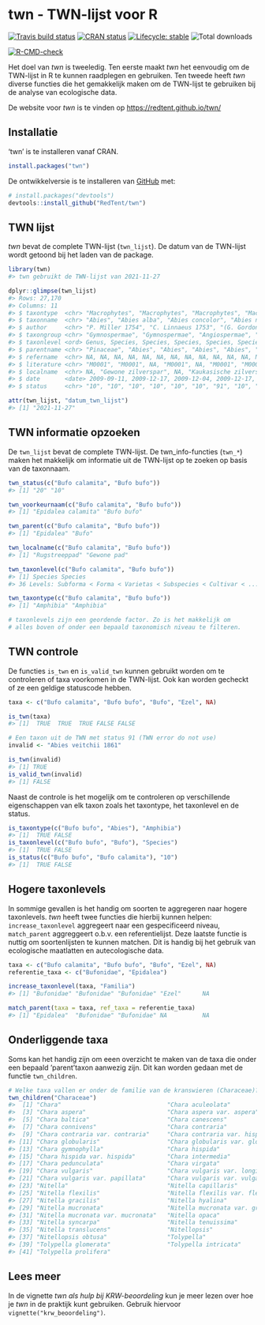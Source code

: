 
<!-- README.md is generated from README.Rmd. Please edit that file -->

# twn - TWN-lijst voor R

<!-- badges: start -->

[![Travis build
status](https://travis-ci.org/RedTent/twn.svg?branch=master)](https://travis-ci.org/RedTent/twn)
[![CRAN
status](https://www.r-pkg.org/badges/version/twn)](https://CRAN.R-project.org/package=twn)
[![Lifecycle:
stable](https://img.shields.io/badge/lifecycle-stable-brightgreen.svg)](https://lifecycle.r-lib.org/articles/stages.html#stable)
![Total downloads](https://cranlogs.r-pkg.org/badges/grand-total/twn)
<!-- werkt niet naar behoren  [![Codecov test coverage](https://codecov.io/gh/RedTent/twn/branch/master/graph/badge.svg)](https://codecov.io/gh/RedTent/twn?branch=master) -->
[![R-CMD-check](https://github.com/RedTent/twn/workflows/R-CMD-check/badge.svg)](https://github.com/RedTent/twn/actions)
<!-- badges: end -->

Het doel van *twn* is tweeledig. Ten eerste maakt *twn* het eenvoudig om
de TWN-lijst in R te kunnen raadplegen en gebruiken. Ten tweede heeft
*twn* diverse functies die het gemakkelijk maken om de TWN-lijst te
gebruiken bij de analyse van ecologische data.

De website voor *twn* is te vinden op <https://redtent.github.io/twn/>

## Installatie

‘twn’ is te installeren vanaf CRAN.

``` r
install.packages("twn")
```

De ontwikkelversie is te installeren van
[GitHub](https://github.com/Redtent/twn) met:

``` r
# install.packages("devtools")
devtools::install_github("RedTent/twn")
```

## TWN lijst

*twn* bevat de complete TWN-lijst (`twn_lijst`). De datum van de
TWN-lijst wordt getoond bij het laden van de package.

``` r
library(twn)
#> twn gebruikt de TWN-lijst van 2021-11-27

dplyr::glimpse(twn_lijst)
#> Rows: 27,170
#> Columns: 11
#> $ taxontype  <chr> "Macrophytes", "Macrophytes", "Macrophytes", "Macrophytes",~
#> $ taxonname  <chr> "Abies", "Abies alba", "Abies concolor", "Abies nordmannian~
#> $ author     <chr> "P. Miller 1754", "C. Linnaeus 1753", "(G. Gordon et R. Gle~
#> $ taxongroup <chr> "Gymnospermae", "Gymnospermae", "Angiospermae", "Gymnosperm~
#> $ taxonlevel <ord> Genus, Species, Species, Species, Species, Species, Species~
#> $ parentname <chr> "Pinaceae", "Abies", "Abies", "Abies", "Abies", "Abies", NA~
#> $ refername  <chr> NA, NA, NA, NA, NA, NA, NA, NA, NA, NA, NA, NA, NA, NA, NA,~
#> $ literature <chr> "M0001", "M0001", NA, "M0001", NA, "M0001", "M0001", "I0280~
#> $ localname  <chr> NA, "Gewone zilverspar", NA, "Kaukasische zilverspar", NA, ~
#> $ date       <date> 2009-09-11, 2009-12-17, 2009-12-04, 2009-12-17, 2009-12-04~
#> $ status     <chr> "10", "10", "10", "10", "10", "10", "91", "10", "10", "10",~

attr(twn_lijst, "datum_twn_lijst")
#> [1] "2021-11-27"
```

## TWN informatie opzoeken

De `twn_lijst` bevat de complete TWN-lijst. De twn_info-functies
(`twn_*`) maken het makkelijk om informatie uit de TWN-lijst op te
zoeken op basis van de taxonnaam.

``` r
twn_status(c("Bufo calamita", "Bufo bufo"))
#> [1] "20" "10"

twn_voorkeurnaam(c("Bufo calamita", "Bufo bufo"))
#> [1] "Epidalea calamita" "Bufo bufo"

twn_parent(c("Bufo calamita", "Bufo bufo"))
#> [1] "Epidalea" "Bufo"

twn_localname(c("Bufo calamita", "Bufo bufo"))
#> [1] "Rugstreeppad" "Gewone pad"

twn_taxonlevel(c("Bufo calamita", "Bufo bufo"))
#> [1] Species Species
#> 36 Levels: Subforma < Forma < Varietas < Subspecies < Cultivar < ... < Superimperium

twn_taxontype(c("Bufo calamita", "Bufo bufo"))
#> [1] "Amphibia" "Amphibia"

# taxonlevels zijn een geordende factor. Zo is het makkelijk om 
# alles boven of onder een bepaald taxonomisch niveau te filteren.
```

## TWN controle

De functies `is_twn` en `is_valid_twn` kunnen gebruikt worden om te
controleren of taxa voorkomen in de TWN-lijst. Ook kan worden gecheckt
of ze een geldige statuscode hebben.

``` r
taxa <- c("Bufo calamita", "Bufo bufo", "Bufo", "Ezel", NA)

is_twn(taxa)
#> [1]  TRUE  TRUE  TRUE FALSE FALSE

# Een taxon uit de TWN met status 91 (TWN error do not use)
invalid <- "Abies veitchii 1861"

is_twn(invalid)
#> [1] TRUE
is_valid_twn(invalid)
#> [1] FALSE
```

Naast de controle is het mogelijk om te controleren op verschillende
eigenschappen van elk taxon zoals het taxontype, het taxonlevel en de
status.

``` r
is_taxontype(c("Bufo bufo", "Abies"), "Amphibia")
#> [1]  TRUE FALSE
is_taxonlevel(c("Bufo bufo", "Bufo"), "Species")
#> [1]  TRUE FALSE
is_status(c("Bufo bufo", "Bufo calamita"), "10")
#> [1]  TRUE FALSE
```

## Hogere taxonlevels

In sommige gevallen is het handig om soorten te aggregeren naar hogere
taxonlevels. *twn* heeft twee functies die hierbij kunnen helpen:
`increase_taxonlevel` aggregeert naar een gespecificeerd niveau,
`match_parent` aggreggeert o.b.v. een referentielijst. Deze laatste
functie is nuttig om soortenlijsten te kunnen matchen. Dit is handig bij
het gebruik van ecologische maatlatten en autecologische data.

``` r
taxa <- c("Bufo calamita", "Bufo bufo", "Bufo", "Ezel", NA)
referentie_taxa <- c("Bufonidae", "Epidalea")

increase_taxonlevel(taxa, "Familia")
#> [1] "Bufonidae" "Bufonidae" "Bufonidae" "Ezel"      NA

match_parent(taxa = taxa, ref_taxa = referentie_taxa)
#> [1] "Epidalea"  "Bufonidae" "Bufonidae" NA          NA
```

## Onderliggende taxa

Soms kan het handig zijn om eeen overzicht te maken van de taxa die
onder een bepaald ’parent’taxon aanwezig zijn. Dit kan worden gedaan met
de functie `twn_children`.

``` r
# Welke taxa vallen er onder de familie van de kranswieren (Characeae)?
twn_children("Characeae")
#>  [1] "Chara"                              "Chara aculeolata"                  
#>  [3] "Chara aspera"                       "Chara aspera var. aspera"          
#>  [5] "Chara baltica"                      "Chara canescens"                   
#>  [7] "Chara connivens"                    "Chara contraria"                   
#>  [9] "Chara contraria var. contraria"     "Chara contraria var. hispidula"    
#> [11] "Chara globularis"                   "Chara globularis var. globularis"  
#> [13] "Chara gymnophylla"                  "Chara hispida"                     
#> [15] "Chara hispida var. hispida"         "Chara intermedia"                  
#> [17] "Chara pedunculata"                  "Chara virgata"                     
#> [19] "Chara vulgaris"                     "Chara vulgaris var. longibracteata"
#> [21] "Chara vulgaris var. papillata"      "Chara vulgaris var. vulgaris"      
#> [23] "Nitella"                            "Nitella capillaris"                
#> [25] "Nitella flexilis"                   "Nitella flexilis var. flexilis"    
#> [27] "Nitella gracilis"                   "Nitella hyalina"                   
#> [29] "Nitella mucronata"                  "Nitella mucronata var. gracillima" 
#> [31] "Nitella mucronata var. mucronata"   "Nitella opaca"                     
#> [33] "Nitella syncarpa"                   "Nitella tenuissima"                
#> [35] "Nitella translucens"                "Nitellopsis"                       
#> [37] "Nitellopsis obtusa"                 "Tolypella"                         
#> [39] "Tolypella glomerata"                "Tolypella intricata"               
#> [41] "Tolypella prolifera"
```

## Lees meer

In de vignette *twn als hulp bij KRW-beoordeling* kun je meer lezen over
hoe je *twn* in de praktijk kunt gebruiken. Gebruik hiervoor
`vignette("krw_beoordeling")`.
